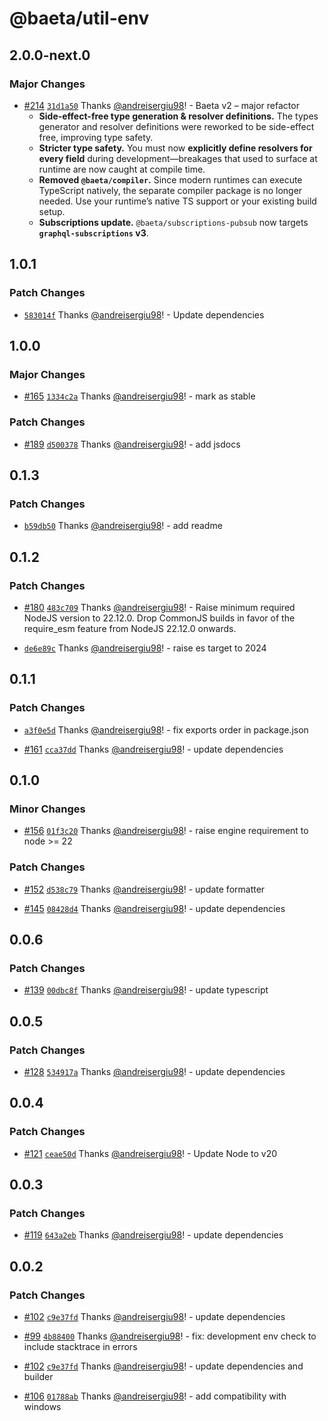 # @baeta/util-env

## 2.0.0-next.0

### Major Changes

- [#214](https://github.com/andreisergiu98/baeta/pull/214) [`31d1a50`](https://github.com/andreisergiu98/baeta/commit/31d1a509f96535b43ae85d19c770eb1a5f09dc94) Thanks [@andreisergiu98](https://github.com/andreisergiu98)! - Baeta v2 – major refactor
  - **Side-effect-free type generation & resolver definitions.**
    The types generator and resolver definitions were reworked to be side-effect free, improving type safety.
  - **Stricter type safety.**
    You must now **explicitly define resolvers for every field** during development—breakages that used to surface at runtime are now caught at compile time.
  - **Removed `@baeta/compiler`.**
    Since modern runtimes can execute TypeScript natively, the separate compiler package is no longer needed. Use your runtime’s native TS support or your existing build setup.
  - **Subscriptions update.**
    `@baeta/subscriptions-pubsub` now targets **`graphql-subscriptions` v3**.

## 1.0.1

### Patch Changes

- [`583014f`](https://github.com/andreisergiu98/baeta/commit/583014f0bac810b25d9a8226bda2df4c9039f5e3) Thanks [@andreisergiu98](https://github.com/andreisergiu98)! - Update dependencies

## 1.0.0

### Major Changes

- [#165](https://github.com/andreisergiu98/baeta/pull/165) [`1334c2a`](https://github.com/andreisergiu98/baeta/commit/1334c2a866676c88f0f3d380b22133d81c4e98bc) Thanks [@andreisergiu98](https://github.com/andreisergiu98)! - mark as stable

### Patch Changes

- [#189](https://github.com/andreisergiu98/baeta/pull/189) [`d500378`](https://github.com/andreisergiu98/baeta/commit/d500378198e0a9c48298c4242913bca8ad348228) Thanks [@andreisergiu98](https://github.com/andreisergiu98)! - add jsdocs

## 0.1.3

### Patch Changes

- [`b59db50`](https://github.com/andreisergiu98/baeta/commit/b59db501a83275ab2d964933080e688a3a5d8820) Thanks [@andreisergiu98](https://github.com/andreisergiu98)! - add readme

## 0.1.2

### Patch Changes

- [#180](https://github.com/andreisergiu98/baeta/pull/180) [`483c709`](https://github.com/andreisergiu98/baeta/commit/483c70932f815fd114732c00b74f9488d7924c72) Thanks [@andreisergiu98](https://github.com/andreisergiu98)! - Raise minimum required NodeJS version to 22.12.0. Drop CommonJS builds in favor of the require_esm feature from NodeJS 22.12.0 onwards.

- [`de6e89c`](https://github.com/andreisergiu98/baeta/commit/de6e89c1b592e280967c73a4137d24ee56ef1857) Thanks [@andreisergiu98](https://github.com/andreisergiu98)! - raise es target to 2024

## 0.1.1

### Patch Changes

- [`a3f0e5d`](https://github.com/andreisergiu98/baeta/commit/a3f0e5d03fc9ef21a87d3ec6bf264d0e9707636a) Thanks [@andreisergiu98](https://github.com/andreisergiu98)! - fix exports order in package.json

- [#161](https://github.com/andreisergiu98/baeta/pull/161) [`cca37dd`](https://github.com/andreisergiu98/baeta/commit/cca37dd7135a2852f1f6e287c46911306bdc8da0) Thanks [@andreisergiu98](https://github.com/andreisergiu98)! - update dependencies

## 0.1.0

### Minor Changes

- [#156](https://github.com/andreisergiu98/baeta/pull/156) [`01f3c20`](https://github.com/andreisergiu98/baeta/commit/01f3c20365539fad6e8a8694c59a8e86c95784e8) Thanks [@andreisergiu98](https://github.com/andreisergiu98)! - raise engine requirement to node >= 22

### Patch Changes

- [#152](https://github.com/andreisergiu98/baeta/pull/152) [`d538c79`](https://github.com/andreisergiu98/baeta/commit/d538c7905e6ba96d9f294e2d528f9252e83acbe7) Thanks [@andreisergiu98](https://github.com/andreisergiu98)! - update formatter

- [#145](https://github.com/andreisergiu98/baeta/pull/145) [`08428d4`](https://github.com/andreisergiu98/baeta/commit/08428d4f03b79cab9c116ff7b3a3cf9a0b2620f2) Thanks [@andreisergiu98](https://github.com/andreisergiu98)! - update dependencies

## 0.0.6

### Patch Changes

- [#139](https://github.com/andreisergiu98/baeta/pull/139) [`00dbc8f`](https://github.com/andreisergiu98/baeta/commit/00dbc8f35839aaa6524a6c0125ff38a766e45be4) Thanks [@andreisergiu98](https://github.com/andreisergiu98)! - update typescript

## 0.0.5

### Patch Changes

- [#128](https://github.com/andreisergiu98/baeta/pull/128) [`534917a`](https://github.com/andreisergiu98/baeta/commit/534917a18e7ed5d788a90a0335a5370d6af8f4a4) Thanks [@andreisergiu98](https://github.com/andreisergiu98)! - update dependencies

## 0.0.4

### Patch Changes

- [#121](https://github.com/andreisergiu98/baeta/pull/121) [`ceae50d`](https://github.com/andreisergiu98/baeta/commit/ceae50d88e4e59b22c603637620f4fc6b28b2454) Thanks [@andreisergiu98](https://github.com/andreisergiu98)! - Update Node to v20

## 0.0.3

### Patch Changes

- [#119](https://github.com/andreisergiu98/baeta/pull/119) [`643a2eb`](https://github.com/andreisergiu98/baeta/commit/643a2eb17c2789cd25361ddeede149a0e459e68a) Thanks [@andreisergiu98](https://github.com/andreisergiu98)! - update dependencies

## 0.0.2

### Patch Changes

- [#102](https://github.com/andreisergiu98/baeta/pull/102) [`c9e37fd`](https://github.com/andreisergiu98/baeta/commit/c9e37fd1d64588fd8eb63facd7eda08c0009470c) Thanks [@andreisergiu98](https://github.com/andreisergiu98)! - update dependencies

- [#99](https://github.com/andreisergiu98/baeta/pull/99) [`4b88400`](https://github.com/andreisergiu98/baeta/commit/4b88400a314c341e5d75d161c83afa582cea16d3) Thanks [@andreisergiu98](https://github.com/andreisergiu98)! - fix: development env check to include stacktrace in errors

- [#102](https://github.com/andreisergiu98/baeta/pull/102) [`c9e37fd`](https://github.com/andreisergiu98/baeta/commit/c9e37fd1d64588fd8eb63facd7eda08c0009470c) Thanks [@andreisergiu98](https://github.com/andreisergiu98)! - update dependencies and builder

- [#106](https://github.com/andreisergiu98/baeta/pull/106) [`01788ab`](https://github.com/andreisergiu98/baeta/commit/01788ab04ff6956b2b50186af5bec8ed7ebbe76e) Thanks [@andreisergiu98](https://github.com/andreisergiu98)! - add compatibility with windows
